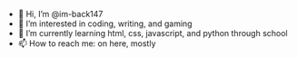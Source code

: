 - 👋 Hi, I’m @im-back147
- 👀 I’m interested in coding, writing, and gaming
- 🌱 I’m currently learning html, css, javascript, and python through school
- 📫 How to reach me: on here, mostly

<!---
im-back147/im-back147 is a ✨ special ✨ repository because its `README.md` (this file) appears on your GitHub profile.
You can click the Preview link to take a look at your changes.
--->
